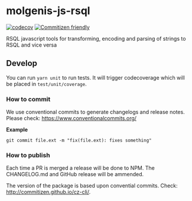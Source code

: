 # molgenis-js-rsql
[![codecov](https://codecov.io/gh/molgenis/molgenis-js-rsql/branch/master/graph/badge.svg)](https://codecov.io/gh/molgenis/molgenis-js-rsql)
[![Commitizen friendly](https://img.shields.io/badge/commitizen-friendly-brightgreen.svg)](http://commitizen.github.io/cz-cli/)

RSQL javascript tools for transforming, encoding and parsing of strings to RSQL and vice versa

## Develop
You can run ```yarn unit``` to run tests. It will trigger codecoverage which will be placed in ```test/unit/coverage```.

### How to commit
We use conventional commits to generate changelogs and release notes. Please check: https://www.conventionalcommits.org/

**Example**
```
git commit file.ext -m "fix(file.ext): fixes something"
```

### How to publish
Each time a PR is merged a release will be done to NPM. The CHANGELOG.md and GitHub release will be ammended. 

The version of the package is based upon convential commits. Check: http://commitizen.github.io/cz-cli/.
